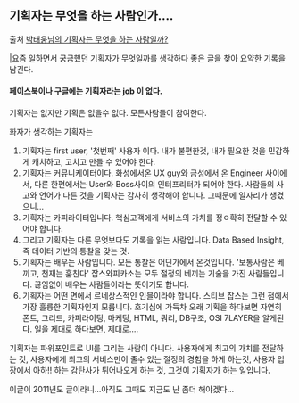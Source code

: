 

## 기획자는 무엇을 하는 사람인가....

출처 [박태웅님의 기획자는 무엇을 하는 사람일까?](http://opinion.inews24.com/php/news_view.php?g_menu=041700&g_serial=570359)

|요즘 일하면서 궁금했던 기획자가 무엇일까를 생각하다 좋은 글을 찾아 요약한 기록을 남긴다.


#### 페이스북이나 구글에는 기획자라는 job 이 없다.
기획자는 없지만 기획은 없을수 없다. 모든사람들이 참여한다.

화자가 생각하는 기획자는
1. 기획자는 first user, '첫번째' 사용자 이다.
내가 불편한것, 내가 필요한 것을 민감하게 캐치하고, 고치고 만들 수 있어야 한다.
2. 기획자는 커뮤니케이터이다.
화성에서온 UX guy와 금성에서 온 Engineer 사이에서, 다른 한편에서는 User와 Boss사이의 인터프리터가 되어야 한다.
사람들의 사고와 언어가 다른 것을 기획자는 감사히 생각해야 합니다. 그때문에 일자리가 생겼으니...
3. 기획자는 카피라이터입니다.
핵심고객에게 서비스의 가치를 정ㅇ확히 전달할 수 있어야 합니다. 
4. 그리고 기획자는 다른 무엇보다도 기록을 읽는 사람입니다. 
Data Based Insight, 즉 데이터 기반의 통찰을 갖는 것.
5. 기획자는 배우는 사람입니다. 
모든 통찰은 어딘가에서 온것입니다. '보통사람은 베끼고, 천재는 훔친다'
잡스와피카소는 모두 절정의 베끼는 기술을 가진 사람들입니다. 끊임없이 배우는 사람들이라는 뜻이기도 합니다.
6. 기획자는 어떤 면에서 르네상스적인 인믈이라야 합니다.
스티브 잡스는 그런 점에서 가장 훌륭한 기획자인지 모릅니다.
호기심에 가득차 오래 기획을 하다보면 자연히 폰트, 그리드, 카피라이팅, 마케팅, HTML, 쿼리, DB구조, OSI 7LAYER을 알게된다.
일을 제대로 하다보면, 제대로....

기획자는 파워포인트로 UI를 그리는 사람이 아니다.
사용자에게 최고의 가치를 전달하는 것, 사용자에게 최고의 서비스만이 줄수 있는 절정의 경험을 하게 하는것,
사용자 입장에서 아하!! 하는 감탄사가 튀어나오게 하는 것, 그것이 기획자가 하는 일입니다.


이글이 2011년도 글이라니...아직도 그때도 지금도 난 좀더 해야겠다...

